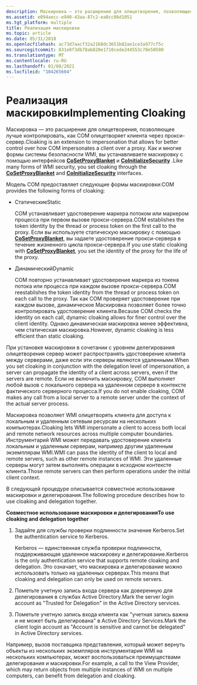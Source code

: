 ```yaml
---
description: Маскировка — это расширение для олицетворения, позволяющее лучше контролировать, как COM олицетворяет клиента через прокси-сервер. Как и многие формы системы безопасности WMI, вы устанавливаете маскировку с помощью интерфейсов CoSetProxyBlanket и CoInitializeSecurity.
ms.assetid: e094aecc-e940-43aa-87c2-ea8cc86d1051
ms.tgt_platform: multiple
title: Реализация маскировки
ms.topic: article
ms.date: 05/31/2018
ms.openlocfilehash: ac73d7aacf32a2168dc3651b82ae1ce3a977cf5c
ms.sourcegitcommit: 831e8f3db78ab820e1710cede244553c70e50500
ms.translationtype: MT
ms.contentlocale: ru-RU
ms.lasthandoff: 01/08/2021
ms.locfileid: "104265604"
---
```

# <a name="implementing-cloaking"></a><span data-ttu-id="d3887-104">Реализация маскировки</span><span class="sxs-lookup"><span data-stu-id="d3887-104">Implementing Cloaking</span></span>

<span data-ttu-id="d3887-105">Маскировка — это расширение для олицетворения, позволяющее лучше контролировать, как COM олицетворяет клиента через прокси-сервер.</span><span class="sxs-lookup"><span data-stu-id="d3887-105">Cloaking is an extension to impersonation that allows for better control over how COM impersonates a client over a proxy.</span></span> <span data-ttu-id="d3887-106">Как и многие формы системы безопасности WMI, вы устанавливаете маскировку с помощью интерфейсов [**CoSetProxyBlanket**](/windows/win32/api/combaseapi/nf-combaseapi-cosetproxyblanket) и [**CoInitializeSecurity**](/windows/win32/api/combaseapi/nf-combaseapi-coinitializesecurity) .</span><span class="sxs-lookup"><span data-stu-id="d3887-106">Like many forms of WMI security, you set cloaking through the [**CoSetProxyBlanket**](/windows/win32/api/combaseapi/nf-combaseapi-cosetproxyblanket) and [**CoInitializeSecurity**](/windows/win32/api/combaseapi/nf-combaseapi-coinitializesecurity) interfaces.</span></span>

<span data-ttu-id="d3887-107">Модель COM предоставляет следующие формы маскировки:</span><span class="sxs-lookup"><span data-stu-id="d3887-107">COM provides the following forms of cloaking:</span></span>

-   <span data-ttu-id="d3887-108">Статические</span><span class="sxs-lookup"><span data-stu-id="d3887-108">Static</span></span>

    <span data-ttu-id="d3887-109">COM устанавливает удостоверение маркера потоком или маркером процесса при первом вызове прокси-сервера.</span><span class="sxs-lookup"><span data-stu-id="d3887-109">COM establishes the token identity by the thread or process token on the first call to the proxy.</span></span> <span data-ttu-id="d3887-110">Если вы используете статическую маскировку с помощью [**CoSetProxyBlanket**](/windows/win32/api/combaseapi/nf-combaseapi-cosetproxyblanket), вы задаете удостоверение прокси-сервера в течение жизненного цикла прокси-сервера.</span><span class="sxs-lookup"><span data-stu-id="d3887-110">If you use static cloaking with [**CoSetProxyBlanket**](/windows/win32/api/combaseapi/nf-combaseapi-cosetproxyblanket), you set the identity of the proxy for the life of the proxy.</span></span>

-   <span data-ttu-id="d3887-111">Динамический</span><span class="sxs-lookup"><span data-stu-id="d3887-111">Dynamic</span></span>

    <span data-ttu-id="d3887-112">COM повторно устанавливает удостоверение маркера из токена потока или процесса при каждом вызове прокси-сервера.</span><span class="sxs-lookup"><span data-stu-id="d3887-112">COM reestablishes the token identity from the thread or process token on each call to the proxy.</span></span> <span data-ttu-id="d3887-113">Так как COM проверяет удостоверение при каждом вызове, динамическое Маскировка позволяет более точно контролировать удостоверение клиента.</span><span class="sxs-lookup"><span data-stu-id="d3887-113">Because COM checks the identity on each call, dynamic cloaking allows for finer control over the client identity.</span></span> <span data-ttu-id="d3887-114">Однако динамическая маскировка менее эффективна, чем статическая маскировка.</span><span class="sxs-lookup"><span data-stu-id="d3887-114">However, dynamic cloaking is less efficient than static cloaking.</span></span>

<span data-ttu-id="d3887-115">При установке маскировки в сочетании с уровнем делегирования олицетворения сервер может распространять удостоверение клиента между серверами, даже если эти серверы являются удаленными.</span><span class="sxs-lookup"><span data-stu-id="d3887-115">When you set cloaking in conjunction with the delegation level of impersonation, a server can propagate the identity of a client across servers, even if the servers are remote.</span></span> <span data-ttu-id="d3887-116">Если не включить маскировку, COM выполняет любой вызов с локального сервера на удаленном сервере в контексте фактического серверного процесса.</span><span class="sxs-lookup"><span data-stu-id="d3887-116">If you do not enable cloaking, COM makes any call from a local server to a remote server under the context of the actual server process.</span></span>

<span data-ttu-id="d3887-117">Маскировка позволяет WMI олицетворять клиента для доступа к локальным и удаленным сетевым ресурсам на нескольких компьютерах.</span><span class="sxs-lookup"><span data-stu-id="d3887-117">Cloaking lets WMI impersonate a client to access both local and remote network resources across multiple computer boundaries.</span></span> <span data-ttu-id="d3887-118">Инструментарий WMI может передавать удостоверение клиента локальным и удаленным серверам, например другим удаленным экземплярам WMI.</span><span class="sxs-lookup"><span data-stu-id="d3887-118">WMI can pass the identity of the client to local and remote servers, such as other remote instances of WMI.</span></span> <span data-ttu-id="d3887-119">Эти удаленные серверы могут затем выполнять операции в исходном контексте клиента.</span><span class="sxs-lookup"><span data-stu-id="d3887-119">Those remote servers can then perform operations under the initial client context.</span></span>

<span data-ttu-id="d3887-120">В следующей процедуре описывается совместное использование маскировки и делегирования.</span><span class="sxs-lookup"><span data-stu-id="d3887-120">The following procedure describes how to use cloaking and delegation together.</span></span>

<span data-ttu-id="d3887-121">**Совместное использование маскировки и делегирования**</span><span class="sxs-lookup"><span data-stu-id="d3887-121">**To use cloaking and delegation together**</span></span>

1.  <span data-ttu-id="d3887-122">Задайте для службы проверки подлинности значение Kerberos.</span><span class="sxs-lookup"><span data-stu-id="d3887-122">Set the authentication service to Kerberos.</span></span>

    <span data-ttu-id="d3887-123">Kerberos — единственная служба проверки подлинности, поддерживающая удаленное маскировку и делегирование.</span><span class="sxs-lookup"><span data-stu-id="d3887-123">Kerberos is the only authentication service that supports remote cloaking and delegation.</span></span> <span data-ttu-id="d3887-124">Это означает, что маскировка и делегирование можно использовать только на удаленных серверах.</span><span class="sxs-lookup"><span data-stu-id="d3887-124">This means that cloaking and delegation can only be used on remote servers.</span></span>

2.  <span data-ttu-id="d3887-125">Пометьте учетную запись входа сервера как доверенную для делегирования в службах Active Directory.</span><span class="sxs-lookup"><span data-stu-id="d3887-125">Mark the server login account as "Trusted for Delegation" in the Active Directory services.</span></span>
3.  <span data-ttu-id="d3887-126">Пометьте учетную запись входа клиента как "учетная запись важна и не может быть делегирована" в Active Directory Services.</span><span class="sxs-lookup"><span data-stu-id="d3887-126">Mark the client login account as "Account is sensitive and cannot be delegated" in Active Directory services.</span></span>

<span data-ttu-id="d3887-127">Например, вызов поставщика представления, который может вернуть объекты из нескольких экземпляров инструментария WMI на нескольких компьютерах, может воспользоваться преимуществами делегирования и маскировки.</span><span class="sxs-lookup"><span data-stu-id="d3887-127">For example, a call to the View Provider, which may return objects from multiple instances of WMI on multiple computers, can benefit from delegation and cloaking.</span></span>

 

 
